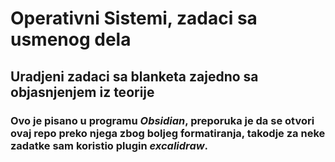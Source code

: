 # Operativni Sistemi, zadaci sa usmenog dela

## Uradjeni zadaci sa blanketa zajedno sa objasnjenjem iz teorije

### Ovo je pisano u programu *Obsidian*, preporuka je da se otvori ovaj repo preko njega zbog boljeg formatiranja, takodje za neke zadatke sam koristio plugin *excalidraw*.
